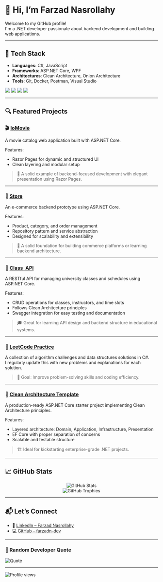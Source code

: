 # 👋 Hi, I’m Farzad Nasrollahy

Welcome to my GitHub profile!  
I'm a .NET developer passionate about backend development and building web applications.

---

## 🧰 Tech Stack

- **Languages**: C#, JavaScript  
- **Frameworks**: ASP.NET Core, WPF  
- **Architectures**: Clean Architecture, Onion Architecture  
- **Tools**: Git, Docker, Postman, Visual Studio  

<p>
  <img src="https://img.shields.io/badge/C%23-239120?style=flat&logo=c-sharp&logoColor=white"/>
  <img src="https://img.shields.io/badge/.NET-512BD4?style=flat&logo=dotnet&logoColor=white"/>
  <img src="https://img.shields.io/badge/Docker-2496ED?style=flat&logo=docker&logoColor=white"/>
  <img src="https://img.shields.io/badge/Postman-FF6C37?style=flat&logo=postman&logoColor=white"/>
</p>

---

## 🔍 Featured Projects

### 🎬 [IoMovie](https://github.com/farzadn-dev/IoMovie)  
A movie catalog web application built with ASP.NET Core.

Features:
- Razor Pages for dynamic and structured UI  
- Clean layering and modular setup

> 🍿 A solid example of backend-focused development with elegant presentation using Razor Pages.

---

### 🛒 [Store](https://github.com/farzadn-dev/Store)  
An e-commerce backend prototype using ASP.NET Core.

Features:
- Product, category, and order management  
- Repository pattern and service abstraction  
- Designed for scalability and extensibility

> 🧩 A solid foundation for building commerce platforms or learning backend architecture.

---

### 🧾 [Class_API](https://github.com/farzadn-dev/Class_API)  
A RESTful API for managing university classes and schedules using ASP.NET Core.

Features:
- CRUD operations for classes, instructors, and time slots  
- Follows Clean Architecture principles  
- Swagger integration for easy testing and documentation

> 🎓 Great for learning API design and backend structure in educational systems.

---

### 🧠 [LeetCode Practice](https://github.com/farzadn-dev/LeetCode)  
A collection of algorithm challenges and data structures solutions in C#.  
I regularly update this with new problems and explanations for each solution.

> 🚀 Goal: Improve problem-solving skills and coding efficiency.

---

### 🧼 [Clean Architecture Template](https://github.com/farzadn-dev/CleanArchitecture)  
A production-ready ASP.NET Core starter project implementing Clean Architecture principles.

Features:
- Layered architecture: Domain, Application, Infrastructure, Presentation  
- EF Core with proper separation of concerns  
- Scalable and testable structure

> 🏗️ Ideal for kickstarting enterprise-grade .NET projects.

---

## 📈 GitHub Stats

<p align="center">
  <img src="https://github-readme-stats.vercel.app/api?username=farzadn-dev&show_icons=true&theme=radical" alt="GitHub Stats" />
  <br/>
  <img src="https://github-profile-trophy.vercel.app/?username=farzadn-dev&theme=radical&margin-w=15&row=1" alt="GitHub Trophies" />
</p>

---

## 📬 Let’s Connect

- 💼 [LinkedIn – Farzad Nasrollahy](https://www.linkedin.com/in/farzadnasrollahy)
- 💻 [GitHub – farzadn-dev](https://github.com/farzadn-dev)

---

### 📜 Random Developer Quote

![Quote](https://quotes-github-readme.vercel.app/api?type=horizontal&theme=dark)

---

![Profile views](https://komarev.com/ghpvc/?username=farzadn-dev&label=Profile%20views&color=blue&style=flat)
